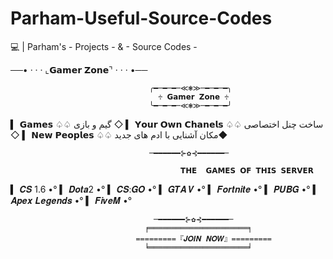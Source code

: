# Parham-Useful-Source-Codes
💻 | Parham's - Projects - &amp; - Source Codes -

──• · · · ⌞𝗚𝗮𝗺𝗲𝗿 𝗭𝗼𝗻𝗲⌝ · · · •──

                                   ╭━─━─━─≪❃≫─━─━─━╮
                                     ♱ 𝗚𝗮𝗺𝗲𝗿 𝗭𝗼𝗻𝗲 ♱
                                   ╰━─━─━─≪❃≫─━─━─━╯

▍ 𝗚𝗮𝗺𝗲𝘀                                        ♤♤                 گیم و بازی ◇
▍ 𝗬𝗼𝘂𝗿 𝗢𝘄𝗻 𝗖𝗵𝗮𝗻𝗲𝗹𝘀                             ♤♤               ساخت چنل اختصاصی ◇ 
▍ 𝗡𝗲𝘄 𝗣𝗲𝗼𝗽𝗹𝗲𝘀                                  ♤♤        مکان آشنایی با ادم های جدید◆

                                   ─━━━━━━⊱✿⊰━━━━━━─

                                          𝗧𝗛𝗘  𝗚𝗔𝗠𝗘𝗦 𝗢𝗙 𝗧𝗛𝗜𝗦 𝗦𝗘𝗥𝗩𝗘𝗥 
▍ 𝑪𝑺 1.6 •°
▍ 𝑫𝒐𝒕𝒂2 •°
▍ 𝑪𝑺:𝑮𝑶 •°
▍ 𝑮𝑻𝑨 𝑽 •°
▍ 𝑭𝒐𝒓𝒕𝒏𝒊𝒕𝒆 •°
▍ 𝑷𝑼𝑩𝑮 •°
▍ 𝑨𝒑𝒆𝒙 𝑳𝒆𝒈𝒆𝒏𝒅𝒔 •°
▍ 𝑭𝒊𝒗𝒆𝑴  •°

                                    ─━━━━━━⊱✿⊰━━━━━━─
                                  ╒══════════════════════╕
                                =========『𝑱𝑶𝑰𝑵 𝑵𝑶𝑾』=========
                                  ╘══════════════════════╛
